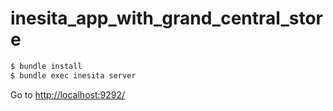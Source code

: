 # inesita_app_with_grand_central_store

```sh
$ bundle install
$ bundle exec inesita server
```

Go to [http://localhost:9292/](http://localhost:9292/)
